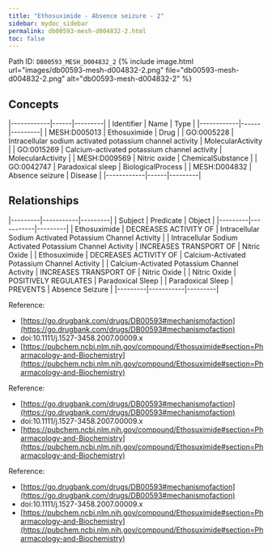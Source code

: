```yaml
---
title: "Ethosuximide - Absence seizure - 2"
sidebar: mydoc_sidebar
permalink: db00593-mesh-d004832-2.html
toc: false 
---
```



Path ID: `DB00593_MESH_D004832_2`
{% include image.html url="images/db00593-mesh-d004832-2.png" file="db00593-mesh-d004832-2.png" alt="db00593-mesh-d004832-2" %}

## Concepts

|------------|------|---------|
| Identifier | Name | Type    |
|------------|------|---------|
| MESH:D005013 | Ethosuximide | Drug |
| GO:0005228 | Intracellular sodium activated potassium channel activity | MolecularActivity |
| GO:0015269 | Calcium-activated potassium channel activity | MolecularActivity |
| MESH:D009569 | Nitric oxide | ChemicalSubstance |
| GO:0042747 | Paradoxical sleep | BiologicalProcess |
| MESH:D004832 | Absence seizure | Disease |
|------------|------|---------|

## Relationships

|---------|-----------|---------|
| Subject | Predicate | Object  |
|---------|-----------|---------|
| Ethosuximide | DECREASES ACTIVITY OF | Intracellular Sodium Activated Potassium Channel Activity |
| Intracellular Sodium Activated Potassium Channel Activity | INCREASES TRANSPORT OF | Nitric Oxide |
| Ethosuximide | DECREASES ACTIVITY OF | Calcium-Activated Potassium Channel Activity |
| Calcium-Activated Potassium Channel Activity | INCREASES TRANSPORT OF | Nitric Oxide |
| Nitric Oxide | POSITIVELY REGULATES | Paradoxical Sleep |
| Paradoxical Sleep | PREVENTS | Absence Seizure |
|---------|-----------|---------|

Reference: 
  - [https://go.drugbank.com/drugs/DB00593#mechanismofaction](https://go.drugbank.com/drugs/DB00593#mechanismofaction)
  - doi:10.1111/j.1527-3458.2007.00009.x
  - [https://pubchem.ncbi.nlm.nih.gov/compound/Ethosuximide#section=Pharmacology-and-Biochemistry](https://pubchem.ncbi.nlm.nih.gov/compound/Ethosuximide#section=Pharmacology-and-Biochemistry)

Reference: 
  - [https://go.drugbank.com/drugs/DB00593#mechanismofaction](https://go.drugbank.com/drugs/DB00593#mechanismofaction)
  - doi:10.1111/j.1527-3458.2007.00009.x
  - [https://pubchem.ncbi.nlm.nih.gov/compound/Ethosuximide#section=Pharmacology-and-Biochemistry](https://pubchem.ncbi.nlm.nih.gov/compound/Ethosuximide#section=Pharmacology-and-Biochemistry)

Reference: 
  - [https://go.drugbank.com/drugs/DB00593#mechanismofaction](https://go.drugbank.com/drugs/DB00593#mechanismofaction)
  - doi:10.1111/j.1527-3458.2007.00009.x
  - [https://pubchem.ncbi.nlm.nih.gov/compound/Ethosuximide#section=Pharmacology-and-Biochemistry](https://pubchem.ncbi.nlm.nih.gov/compound/Ethosuximide#section=Pharmacology-and-Biochemistry)
